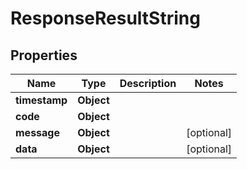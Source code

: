 

# ResponseResultString


## Properties

| Name | Type | Description | Notes |
|------------ | ------------- | ------------- | -------------|
|**timestamp** | **Object** |  |  |
|**code** | **Object** |  |  |
|**message** | **Object** |  |  [optional] |
|**data** | **Object** |  |  [optional] |



